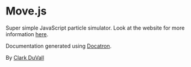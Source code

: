 # Move.js
Super simple JavaScript particle simulator. Look at the website for more
information [here](http://clarkduvall.github.io/move/).

Documentation generated using
[Docatron](https://github.com/clarkduvall/docatron).

By [Clark DuVall](http://clarkduvall.com)

